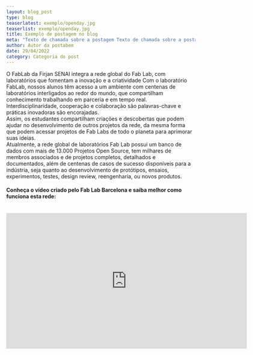 ```yaml
---
layout: blog_post
type: blog
teaserlatest: exemplo/openday.jpg
teaserlist: exemplo/openday.jpg
title: Exemplo de postagem no blog
meta: "Texto de chamada sobre a postagem Texto de chamada sobre a postagem Texto de chamada sobre a postagem Texto de chamada sobre a postagem Texto de chamada sobre a postagem "
author: Autor da postabem
date: 29/04/2022
category: Categoria do post
---
```


O FabLab da Firjan SENAI integra a rede global do Fab Lab, com laboratórios que fomentam a inovação e a criatividade
Com o laboratório FabLab, nossos alunos têm acesso a um ambiente com centenas de laboratórios interligados ao redor do mundo, que compartilham conhecimento trabalhando em parceria e em tempo real. Interdisciplinaridade, cooperação e colaboração são palavras-chave e práticas inovadoras são encorajadas. 
<br>
Assim, os estudantes compartilham criações e descobertas que podem ajudar no desenvolvimento de outros projetos da rede, da mesma forma que podem acessar projetos de Fab Labs de todo o planeta para aprimorar suas ideias. 
<br>
Atualmente, a rede global de laboratórios Fab Lab possui um banco de dados com mais de 13.000 Projetos Open Source, tem milhares de membros associados e de projetos completos, detalhados e documentados, além de centenas de casos de sucesso disponíveis para a indústria, seja quanto ao desenvolvimento de protótipos, ensaios, experimentos, testes, design review, reengenharia, ou novos produtos.
<br>
<h4>Conheça o vídeo criado pelo Fab Lab Barcelona e saiba melhor como funciona esta rede:</h4>
<br>
<iframe title="vimeo-player" src="https://player.vimeo.com/video/12768578?h=0a6f18e229" width="640" height="360" frameborder="0" allowfullscreen></iframe>
